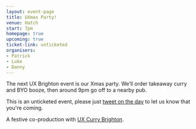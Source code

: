 ```yaml
---
layout: event-page  
title: UXmas Party!
venue: Hatch
start: 7pm
homepage: true
upcoming: true
ticket-link: unticketed
organisers:
- Patrick
- Luke
- Danny
---
```


The next UX Brighton event is our Xmas party. We’ll order takeaway curry and BYO booze, then around 9pm go off to a nearby pub.

This is an unticketed event, please just <a href="https://twitter.com/uxbri">tweet on the day</a> to let us know that you're coming.

A festive co-production with <a href="https://twitter.com/uxcurrybrighton">UX Curry Brighton</a>.
